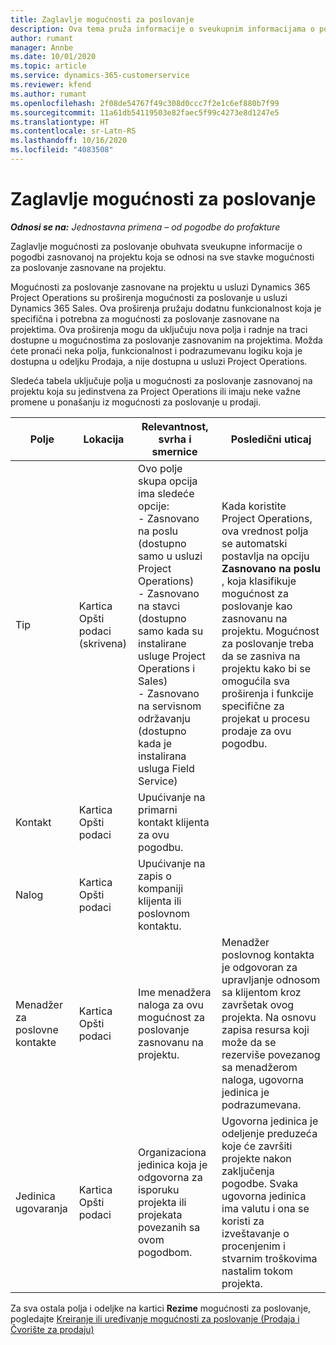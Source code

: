 ```yaml
---
title: Zaglavlje mogućnosti za poslovanje
description: Ova tema pruža informacije o sveukupnim informacijama o pogodbama zasnovanim na projektu i stavkama mogućnosti za poslovanje zasnovane na projektu.
author: rumant
manager: Annbe
ms.date: 10/01/2020
ms.topic: article
ms.service: dynamics-365-customerservice
ms.reviewer: kfend
ms.author: rumant
ms.openlocfilehash: 2f08de54767f49c308d0ccc7f2e1c6ef880b7f99
ms.sourcegitcommit: 11a61db54119503e82faec5f99c4273e8d1247e5
ms.translationtype: HT
ms.contentlocale: sr-Latn-RS
ms.lasthandoff: 10/16/2020
ms.locfileid: "4083508"
---
```

# <a name="opportunity-header"></a>Zaglavlje mogućnosti za poslovanje

_**Odnosi se na:** Jednostavna primena – od pogodbe do profakture_

Zaglavlje mogućnosti za poslovanje obuhvata sveukupne informacije o pogodbi zasnovanoj na projektu koja se odnosi na sve stavke mogućnosti za poslovanje zasnovane na projektu.

Mogućnosti za poslovanje zasnovane na projektu u usluzi Dynamics 365 Project Operations su proširenja mogućnosti za poslovanje u usluzi Dynamics 365 Sales. Ova proširenja pružaju dodatnu funkcionalnost koja je specifična i potrebna za mogućnosti za poslovanje zasnovane na projektima. Ova proširenja mogu da uključuju nova polja i radnje na traci dostupne u mogućnostima za poslovanje zasnovanim na projektima. Možda ćete pronaći neka polja, funkcionalnost i podrazumevanu logiku koja je dostupna u odeljku Prodaja, a nije dostupna u usluzi Project Operations.

Sledeća tabela uključuje polja u mogućnosti za poslovanje zasnovanoj na projektu koja su jedinstvena za Project Operations ili imaju neke važne promene u ponašanju iz mogućnosti za poslovanje u prodaji.

| **Polje** | **Lokacija** | **Relevantnost, svrha i smernice** | **Posledični uticaj** |
| --- | --- | --- | --- |
| Tip | Kartica Opšti podaci (skrivena) | Ovo polje skupa opcija ima sledeće opcije:</br>- Zasnovano na poslu (dostupno samo u usluzi Project Operations)</br>- Zasnovano na stavci (dostupno samo kada su instalirane usluge Project Operations i Sales)</br>- Zasnovano na servisnom održavanju (dostupno kada je instalirana usluga Field Service) | Kada koristite Project Operations, ova vrednost polja se automatski postavlja na opciju **Zasnovano na poslu** , koja klasifikuje mogućnost za poslovanje kao zasnovanu na projektu. Mogućnost za poslovanje treba da se zasniva na projektu kako bi se omogućila sva proširenja i funkcije specifične za projekat u procesu prodaje za ovu pogodbu. |
| Kontakt | Kartica Opšti podaci | Upućivanje na primarni kontakt klijenta za ovu pogodbu. | |
| Nalog | Kartica Opšti podaci | Upućivanje na zapis o kompaniji klijenta ili poslovnom kontaktu. | |
| Menadžer za poslovne kontakte | Kartica Opšti podaci | Ime menadžera naloga za ovu mogućnost za poslovanje zasnovanu na projektu. | Menadžer poslovnog kontakta je odgovoran za upravljanje odnosom sa klijentom kroz završetak ovog projekta. Na osnovu zapisa resursa koji može da se rezerviše povezanog sa menadžerom naloga, ugovorna jedinica je podrazumevana. |
| Jedinica ugovaranja | Kartica Opšti podaci | Organizaciona jedinica koja je odgovorna za isporuku projekta ili projekata povezanih sa ovom pogodbom. | Ugovorna jedinica je odeljenje preduzeća koje će završiti projekte nakon zaključenja pogodbe. Svaka ugovorna jedinica ima valutu i ona se koristi za izveštavanje o procenjenim i stvarnim troškovima nastalim tokom projekta. |

Za sva ostala polja i odeljke na kartici **Rezime** mogućnosti za poslovanje, pogledajte [Kreiranje ili uređivanje mogućnosti za poslovanje (Prodaja i Čvorište za prodaju)](https://docs.microsoft.com/dynamics365/sales-enterprise/create-edit-opportunity-sales)

